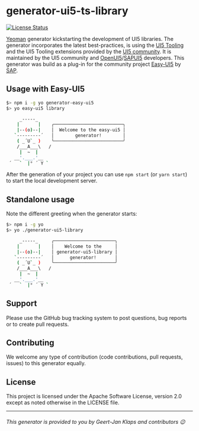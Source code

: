 # generator-ui5-ts-library

[![License Status][license-image]][license-url]

[Yeoman](https://yeoman.io/) generator kickstarting the development of UI5 libraries. The generator incorporates the latest best-practices, is using the [UI5 Tooling](https://sap.github.io/ui5-tooling/) and the UI5 Tooling extensions provided by the [UI5 community](https://github.com/ui5-community/ui5-ecosystem-showcase/). It is maintained by the UI5 community and [OpenUI5](https://openui5.org)/[SAPUI5](https://ui5.sap.com) developers. This generator was build as a plug-in for the community project [Easy-UI5](https://github.com/SAP/generator-easy-ui5/) by [SAP](https://github.com/SAP/).

## Usage with Easy-UI5

```bash
$> npm i -g yo generator-easy-ui5
$> yo easy-ui5 library

     _-----_
    |       |    ╭──────────────────────────╮
    |--(o)--|    │  Welcome to the easy-ui5 │
   `---------´   │        generator!        │
    ( _´U`_ )    ╰──────────────────────────╯
    /___A___\   /
     |  ~  |
   __'.___.'__
 ´   `  |° ´ Y `
```

After the generation of your project you can use `npm start` (or `yarn start`) to start the local development server.

## Standalone usage

Note the different greeting when the generator starts:

```bash
$> npm i -g yo
$> yo ./generator-ui5-library

     _-----_     ╭───────────────────────╮
    |       |    │    Welcome to the     │
    |--(o)--|    │ generator-ui5-library │
   `---------´   │      generator!       │
    ( _´U`_ )    ╰───────────────────────╯
    /___A___\   /
     |  ~  |
   __'.___.'__
 ´   `  |° ´ Y `
```

## Support

Please use the GitHub bug tracking system to post questions, bug reports or to create pull requests.

## Contributing

We welcome any type of contribution (code contributions, pull requests, issues) to this generator equally.

## License

This project is licensed under the Apache Software License, version 2.0 except as noted otherwise in the LICENSE file.

[license-image]: https://img.shields.io/github/license/ui5-community/generator-ui5-library.svg
[license-url]: https://github.com/ui5-community/generator-ui5-library/blob/main/LICENSE

---

###### This generator is provided to you by Geert-Jan Klaps and contributors :wink:
